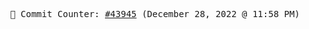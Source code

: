 <p align="center">
    <samp>
        📮 Commit Counter: <a href="https://github.com/Javascript-void0/Javascript-void0/commits/main">#43945</a> (December 28, 2022 @ 11:58 PM)
    </samp>
</p>